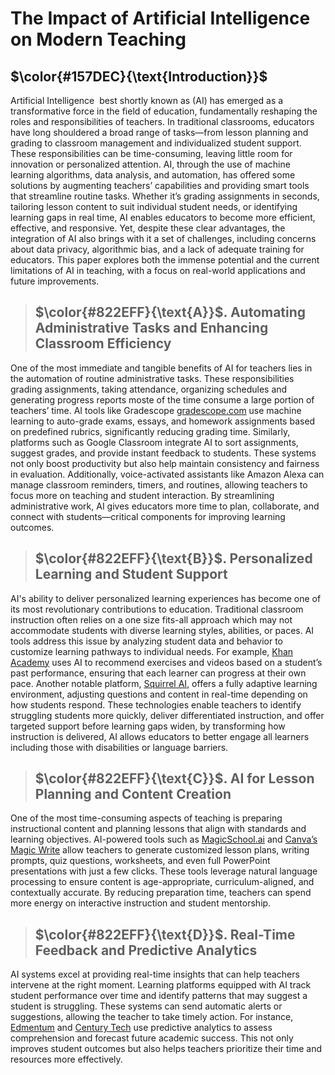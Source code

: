 # The Impact of Artificial Intelligence on Modern Teaching

## $\color{#157DEC}{\text{Introduction}}$

Artificial Intelligence  best shortly known as (AI) has emerged as a transformative force in the field of education, fundamentally reshaping the roles and responsibilities of teachers. In traditional classrooms, educators have long shouldered a broad range of tasks—from lesson planning and grading to classroom management and individualized student support. These responsibilities can be time-consuming, leaving little room for innovation or personalized attention. AI, through the use of machine learning algorithms, data analysis, and automation, has offered some solutions by augmenting teachers’ capabilities and providing smart tools that streamline routine tasks. Whether it’s grading assignments in seconds, tailoring lesson content to suit individual student needs, or identifying learning gaps in real time, AI enables educators to become more efficient, effective, and responsive. Yet, despite these clear advantages, the integration of AI also brings with it a set of challenges, including concerns about data privacy, algorithmic bias, and a lack of adequate training for educators. This paper explores both the immense potential and the current limitations of AI in teaching, with a focus on real-world applications and future improvements.

>## $\color{#822EFF}{\text{A}}$.    Automating Administrative Tasks and Enhancing Classroom Efficiency

One of the most immediate and tangible benefits of AI for teachers lies in the automation of routine administrative tasks. These responsibilities grading assignments, taking attendance, organizing schedules and generating progress reports moste of the time consume a large portion of teachers’ time. AI tools like Gradescope [gradescope.com](https://gradescope.com/) use machine learning to auto-grade exams, essays, and homework assignments based on predefined rubrics, significantly reducing grading time. Similarly, platforms such as Google Classroom integrate AI to sort assignments, suggest grades, and provide instant feedback to students. These systems not only boost productivity but also help maintain consistency and fairness in evaluation. Additionally, voice-activated assistants like Amazon Alexa can manage classroom reminders, timers, and routines, allowing teachers to focus more on teaching and student interaction. By streamlining administrative work, AI gives educators more time to plan, collaborate, and connect with students—critical components for improving learning outcomes.

>## $\color{#822EFF}{\text{B}}$.  Personalized Learning and Student Support

AI's ability to deliver personalized learning experiences has become one of its most revolutionary contributions to education. Traditional classroom instruction often relies on a one size fits-all approach which may not accommodate students with diverse learning styles, abilities, or paces. AI tools address this issue by analyzing student data and behavior to customize learning pathways to individual needs. For example, [Khan Academy](https://www.khanacademy.org) uses AI to recommend exercises and videos based on a student’s past performance, ensuring that each learner can progress at their own pace. Another notable platform, [Squirrel AI](https://www.squirrelai.com), offers a fully adaptive learning environment, adjusting questions and content in real-time depending on how students respond. These technologies enable teachers to identify struggling students more quickly, deliver differentiated instruction, and offer targeted support before learning gaps widen, by transforming how instruction is delivered, AI allows educators to better engage all learners including those with disabilities or language barriers.

>## $\color{#822EFF}{\text{C}}$.  AI for Lesson Planning and Content Creation

One of the most time-consuming aspects of teaching is preparing instructional content and planning lessons that align with standards and learning objectives. AI-powered tools such as [MagicSchool.ai](https://www.magicschool.ai) and [Canva’s Magic Write](https://www.canva.com/magic-write/) allow teachers to generate customized lesson plans, writing prompts, quiz questions, worksheets, and even full PowerPoint presentations with just a few clicks. These tools leverage natural language processing to ensure content is age-appropriate, curriculum-aligned, and contextually accurate. By reducing preparation time, teachers can spend more energy on interactive instruction and student mentorship.

>## $\color{#822EFF}{\text{D}}$.  Real-Time Feedback and Predictive Analytics

AI systems excel at providing real-time insights that can help teachers intervene at the right moment. Learning platforms equipped with AI track student performance over time and identify patterns that may suggest a student is struggling. These systems can send automatic alerts or suggestions, allowing the teacher to take timely action. For instance, [Edmentum](https://www.edmentum.com/) and [Century Tech](https://www.century.tech/) use predictive analytics to assess comprehension and forecast future academic success. This not only improves student outcomes but also helps teachers prioritize their time and resources more effectively.



